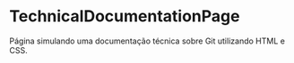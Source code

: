 # TechnicalDocumentationPage
Página simulando uma documentação técnica sobre Git utilizando HTML e CSS.


